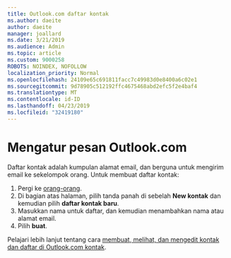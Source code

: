 ```yaml
---
title: Outlook.com daftar kontak
ms.author: daeite
author: daeite
manager: joallard
ms.date: 3/21/2019
ms.audience: Admin
ms.topic: article
ms.custom: 9000258
ROBOTS: NOINDEX, NOFOLLOW
localization_priority: Normal
ms.openlocfilehash: 24109e65c691811facc7c49983d0e8400a6c02e1
ms.sourcegitcommit: 9d78905c512192ffc4675468abd2efc5f2e4baf4
ms.translationtype: MT
ms.contentlocale: id-ID
ms.lasthandoff: 04/23/2019
ms.locfileid: "32419180"
---
```

# <a name="organizing-your-outlookcom-mailbox"></a>Mengatur pesan Outlook.com

Daftar kontak adalah kumpulan alamat email, dan berguna untuk mengirim email ke sekelompok orang. Untuk membuat daftar kontak:

1. Pergi ke [orang-orang](https://outlook.live.com/people/).
1. Di bagian atas halaman, pilih tanda panah di sebelah **New kontak** dan kemudian pilih **daftar kontak baru**.
1. Masukkan nama untuk daftar, dan kemudian menambahkan nama atau alamat email.
1. Pilih **buat**.

Pelajari lebih lanjut tentang cara [membuat, melihat, dan mengedit kontak dan daftar di Outlook.com kontak](https://support.office.com/article/5b909158-036e-4820-92f7-2a27f57b9f01).